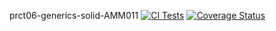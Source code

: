 prct06-generics-solid-AMM011
[![CI Tests](https://github.com/ULL-ESIT-INF-DSI-2425/prct06-generics-solid-AMM011/actions/workflows/ci.yml/badge.svg)](https://github.com/ULL-ESIT-INF-DSI-2425/prct06-generics-solid-AMM011/actions/workflows/ci.yml)
[![Coverage Status](https://coveralls.io/repos/github/ULL-ESIT-INF-DSI-2425/prct06-generics-solid-AMM011/badge.svg?branch=main)](https://coveralls.io/github/ULL-ESIT-INF-DSI-2425/prct06-generics-solid-AMM011?branch=main)